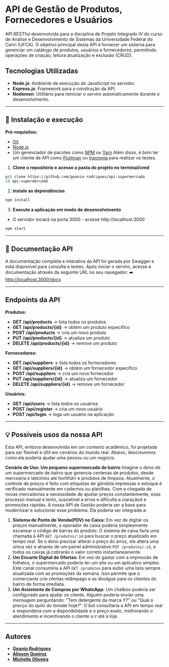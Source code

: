 # API de Gestão de Produtos, Fornecedores e Usuários
API RESTful desenvolvida para a disciplina de Projeto Integrado IV do curso de Análise e Desenvolvimento de Sistemas da Universidade Federal do Cariri (UFCA). O objetivo principal desta API é fornecer um sistema para gerenciar um catálogo de produtos, usuários e fornecedores, permitindo operações de criação, leitura atualização e exclusão (CRUD).

## Tecnologias Utilizadas
- **Node.js**: Ambiente de execução do JavaScript no servidor.  
- **Express.js**: Framework para a construção da API.  
- **Nodemon**: Utilitário para reiniciar o serviro automaticamente durante o desenvolvimento. 

---

## 🚀 Instalação e execução

**Pré-requisitos:**
-  [Git](https://git-scm.com/)
-  [Node.js](https://nodejs.org/en/)
-  Um gerenciador de pacotes como [NPM](https://www.npmjs.com/) ou [Yarn](https://yarnpkg.com/)
Além disso, é bom ter um cliente de API como [Postman](https://www.postman.com/) ou [Insomnia](https://insomnia.rest/) para realizar os testes.


1. **Clone o repositório e acesse a pasta do projeto no terminal/cmd**
```bash
git clone https://github.com/geanio-rodrigues/api-supermercado
cd api-supermercado
```

2. **instale as dependências**
```bash
npm install
```

3. **Execute a aplicação em modo de desenvolvimento**
-  O servidor inciará na porta 3000 - acesse http://localhost:3000
```bash
npm start
```

---

## 📖 Documentação API
A documentação completa e interativa da API foi gerada por Swagger e está disponível para consulta e testes.
Após iniciar o serviro, acesse a documentação através da seguinte URL no seu navegador:
➡️ [http://localhost:3000/docs](http://localhost:3000/docs)

---

## Endpoints da API

**Produtos:**

-    **GET /api/products** → lista todos os produtos
-    **GET /api/products/{id}** → obtém um produto específico
-    **POST /api/products** → cria um novo produto
-    **PUT /api/products/{id}** → atualiza um produto
-    **DELETE /api/products/{id}** → remove um produto
  
**Fornecedores:**

-    **GET /api/suppliers** → lista todos os fornecedores
-    **GET /api/suppliers/{id}** → obtém um fornecedor específico
-    **POST /api/suppliers** → cria um novo fornecedor
-    **PUT /api/suppliers/{id}** → atualiza um fornecedor
-    **DELETE /api/suppliers/{id}** → remove um fornecedor
   
**Usuários:**

-    **GET /api/users** → lista todos os usuários
-    **POST /api/register** → cria um novo usuário
-    **POST /api/login** → loga um usuário na aplicação
  
---

## 💡 Possíveis usos da nossa API
Esta API, embora desenvolvida em um contexto acadêmico, foi projetada para ser flexível e últil em cenários do mundo real. Abaixo, descrevemos como ela poderia ajudar uma pessou ou um negócio.

**Cenário de Uso: Um pequeno supermercado de bairro**
Imagine o dono de um supermercado de bairro que gerencia centenas de produtos, desde mercearia e laticínios até hortifútri e produtos de limpeza. Atualmente, o controle de preços é feito com etiquetas de gôndola impressas e estoque é verificado manualmente em cadernos ou planilhas. Com a chegada de novas mercadorias a necessidade de ajustar preços constantemente, esse processo manual é lento, suscetível a erros e dificulta a ciaraçãod e promoções rápidas.
A nossa API de Gestão poderia ser a base para modernizar e solucionar esse problema. Ela poderia ser integrada a:

1. **Sistema de Ponto de Venda(PDV) no Caixa:** Em vez de digitar os preços manualmente, o operador de caixa poderia simplesmente escanear o código de barras do produto. O sistema de caixa faria uma chamada à API `GET /produtos/:id` para buscar o preço atualizado em tempo real. Se o dono precisar alterar o preço do arroz, ele altera uma única vez e através de um painel administrativo `PUT /produtos/:id`, e todos os caixas já cobrarão o valor correto instantaneamente.
2. **Um Encarte Digital de Ofertas:** Em vez de gastar com a impressão de folhetos, o supermercado poderia ter um site ou um aplicativo simples. Este canal consumiria a API `GET /produtos` para exibir uma lista sempre atualizada com as promoções da semana. Isso permite que o comerciante crie ofertas relâmpago e as divulgue para os clientes do bairro de forma imediata.
3. **Um Assistente de Compras por WhatsApp:** Um chatbox poderia ser configurado para ajudar os cliente. Alguém poderia enviar uma mensagem perguntando: "Tem detergente da marca Y?" ou "Qual o precço do quilo do tomate hoje?". O bot consultaria a API em tempo real e responderia com a disponibilidade e o preço exato, melhorando o atendimento e incentivando o cliente a ir até a loja.

---

## Autores
-  **[Geanio Rodrigues](https://github.com/geanio-rodrigues)**
-  **[Alisson Queiroz](https://github.com/AlissonQueirozDantas)**
-  **[Michelle Oliveira](https://github.com/michellelima8)**